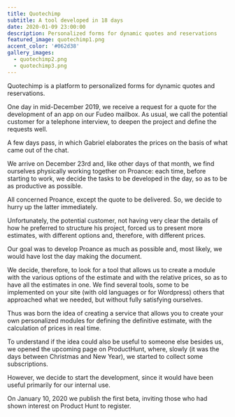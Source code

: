 ```yaml
---
title: Quotechimp
subtitle: A tool developed in 18 days
date: 2020-01-09 23:00:00
description: Personalized forms for dynamic quotes and reservations
featured_image: quotechimp1.png
accent_color: '#062d38'
gallery_images:
  - quotechimp2.png
  - quotechimp3.png
---
```


Quotechimp is a platform to personalized forms for dynamic quotes and reservations.

One day in mid-December 2019, we receive a request for a quote for the development of an app on our Fudeo mailbox. As usual, we call the potential customer for a telephone interview, to deepen the project and define the requests well.

A few days pass, in which Gabriel elaborates the prices on the basis of what came out of the chat.

We arrive on December 23rd and, like other days of that month, we find ourselves physically working together on Proance: each time, before starting to work, we decide the tasks to be developed in the day, so as to be as productive as possible.

All concerned Proance, except the quote to be delivered. So, we decide to hurry up the latter immediately.

Unfortunately, the potential customer, not having very clear the details of how he preferred to structure his project, forced us to present more estimates, with different options and, therefore, with different prices.

Our goal was to develop Proance as much as possible and, most likely, we would have lost the day making the document.

We decide, therefore, to look for a tool that allows us to create a module with the various options of the estimate and with the relative prices, so as to have all the estimates in one. We find several tools, some to be implemented on your site (with old languages ​​or for Wordpress) others that approached what we needed, but without fully satisfying ourselves.

Thus was born the idea of ​​creating a service that allows you to create your own personalized modules for defining the definitive estimate, with the calculation of prices in real time.

To understand if the idea could also be useful to someone else besides us, we opened the upcoming page on ProductHunt, where, slowly (it was the days between Christmas and New Year), we started to collect some subscriptions.

However, we decide to start the development, since it would have been useful primarily for our internal use.

On January 10, 2020 we publish the first beta, inviting those who had shown interest on Product Hunt to register.
